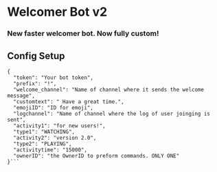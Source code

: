 # Welcomer Bot v2
### New faster welcomer bot. Now fully custom!


## Config Setup
```
{
  "token": "Your bot token",
  "prefix": "!",
  "welcome_channel": "Name of channel where it sends the welcome message", 
  "customtext": " Have a great time.",
  "emojiID": "ID for emoji",
  "logchannel": "Name of channel where the log of user joinging is sent",
  "activity1": "for new users!",
  "type1": "WATCHING",
  "activity2": "version 2.0",
  "type2": "PLAYING",
  "activitytime": "15000",
  "ownerID": "the OwnerID to preform commands. ONLY ONE"
}```

